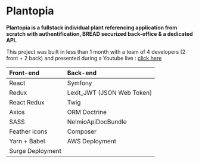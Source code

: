 # Plantopia

**Plantopia is a fullstack individual plant referencing application from scratch with authentification, BREAD securized back-office & a dedicated API.**  

This project was built in less than 1 month with a team of 4 developers (2 front + 2 back) and presented during a Youtube live : [click here](https://youtu.be/j9CrKsgOa6E?t=490 "Youtube live")

| Front-end  | Back-end          | 
| :--------------- |:---------------|
| React  | Symfony |
| Redux  | Lexit_JWT (JSON Web Token) |
| React Redux | Twig |
| Axios | ORM Doctrine |
| SASS | NelmioApiDocBundle |
| Feather icons | Composer |
| Yarn + Babel | AWS Deployment |
| Surge Deployment |  |

